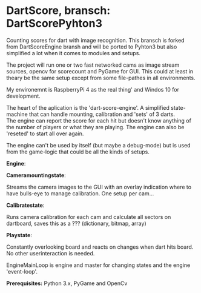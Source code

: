 # DartScore, bransch: DartScorePyhton3
Counting scores for dart with image recognition.
This bransch is forked from DartScoreEngine bransh and will be ported to Pyhton3 but also simplified a lot when it comes to modules and setups.

The project will run one or two fast networked cams as image stream sources, opencv for scorecount and PyGame for GUI. This could at least in theary be the same setup except from some file-pathes in all environments.

My environemnt is RaspberryPi 4 as the real thing' and Windos 10 for development.

The heart of the aplication is the 'dart-score-engine'. 
A simplified state-machine that can handle mounting, calibration and 'sets' of 3 darts.  
The engine can report the score for each hit but doesn't know anything of the number of players or what they are playing. The engine can also be 'reseted' to start all over again.

The engine can't be used by itself (but maybe a debug-mode) but is used from the game-logic that could be 
all the kinds of setups. 

**Engine**:

**Cameramountingstate**:

Streams the camera images to the GUI with an overlay indication where to have bulls-eye to manage calibration. One setup per cam...

**Calibratestate**:

Runs camera calibration for each cam and calculate all sectors on dartboard, saves this as a ??? (dictionary, bitmap, array)

**Playstate**:

Constantly overlooking board and reacts on changes when dart hits board. No other userinteraction is needed.

EngineMainLoop is engine and master for changing states and the engine 'event-loop'.

**Prerequisites:**
Python 3.x, PyGame and OpenCv 




